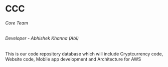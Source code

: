 # CCC

###### Core Team  ######
###### Developer - Abhishek Khanna (Abi)



This is our code repository database which will include Cryptcurrency code, Website code, Mobile app development and Architecture for AWS
